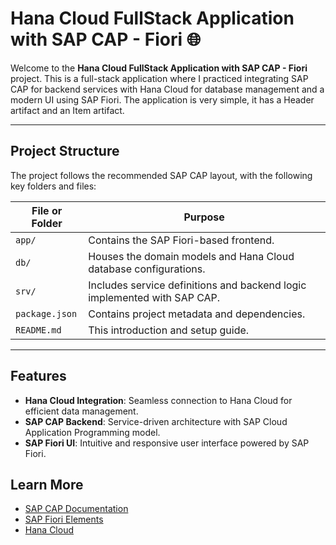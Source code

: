 # Hana Cloud FullStack Application with SAP CAP - Fiori 🌐

Welcome to the **Hana Cloud FullStack Application with SAP CAP - Fiori** project. This is a full-stack application where I practiced integrating SAP CAP for backend services with Hana Cloud for database management and a modern UI using SAP Fiori. The application is very simple, it has a Header artifact and an Item artifact.

---

## Project Structure

The project follows the recommended SAP CAP layout, with the following key folders and files:

| File or Folder | Purpose |
|----------------|---------|
| `app/`         | Contains the SAP Fiori-based frontend. |
| `db/`          | Houses the domain models and Hana Cloud database configurations. |
| `srv/`         | Includes service definitions and backend logic implemented with SAP CAP. |
| `package.json` | Contains project metadata and dependencies. |
| `README.md`    | This introduction and setup guide. |

---

## Features

- **Hana Cloud Integration**: Seamless connection to Hana Cloud for efficient data management.
- **SAP CAP Backend**: Service-driven architecture with SAP Cloud Application Programming model.
- **SAP Fiori UI**: Intuitive and responsive user interface powered by SAP Fiori.


## Learn More

- [SAP CAP Documentation](https://cap.cloud.sap/docs/)
- [SAP Fiori Elements](https://experience.sap.com/fiori-design-web/)
- [Hana Cloud](https://www.sap.com/products/technology-platform/hana.html)
